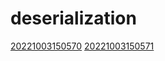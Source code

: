 # deserialization
[20221003150570](/zet/20221003150570/README.md)
[20221003150571](/zet/20221003150571/README.md)

